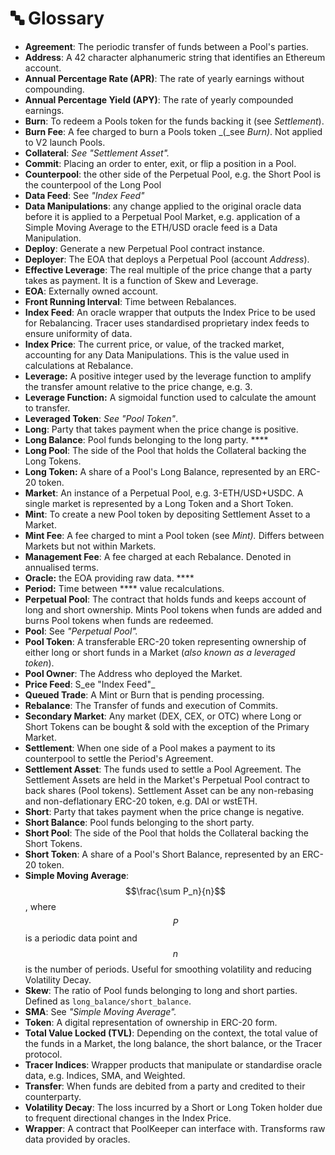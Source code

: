 # 🔤 Glossary

* **Agreement**: The periodic transfer of funds between a Pool's parties.&#x20;
* **Address**: A 42 character alphanumeric string that identifies an Ethereum account.&#x20;
* **Annual Percentage Rate (APR)**: The rate of yearly earnings without compounding.
* **Annual Percentage Yield (APY)**: The rate of yearly compounded earnings.
* **Burn**: To redeem a Pools token for the funds backing it (see _Settlement_).&#x20;
* **Burn Fee**: A fee charged to burn a Pools token _(_see _Burn)_. Not applied to V2 launch Pools.
* **Collateral**: _See "Settlement Asset"._
* **Commit**: Placing an order to enter, exit, or flip a position in a Pool.&#x20;
* **Counterpool**: the other side of the Perpetual Pool, e.g. the Short Pool is the counterpool of the Long Pool
* **Data Feed**: See _"Index Feed"_
* **Data Manipulations**: any change applied to the original oracle data before it is applied to a Perpetual Pool Market, e.g. application of a Simple Moving Average to the ETH/USD oracle feed is a Data Manipulation.
* **Deploy**: Generate a new Perpetual Pool contract instance. &#x20;
* **Deployer**: The EOA that deploys a Perpetual Pool (account _Address_).&#x20;
* **Effective Leverage**: The real multiple of the price change that a party takes as payment. It is a function of Skew and Leverage.
* **EOA**: Externally owned account.&#x20;
* **Front Running Interval**: Time between Rebalances.
* **Index Feed**: An oracle wrapper that outputs the Index Price to be used for Rebalancing. Tracer uses standardised proprietary index feeds to ensure uniformity of data.&#x20;
* **Index Price**: The current price, or value, of the tracked market, accounting for any Data Manipulations. This is the value used in calculations at Rebalance.&#x20;
* **Leverage:** A positive integer used by the leverage function to amplify the transfer amount relative to the price change, e.g. 3.
* **Leverage Function:** A sigmoidal function used to calculate the amount to transfer.
* **Leveraged Token**: _See "Pool Token"_.
* **Long**: Party that takes payment when the price change is positive.&#x20;
* **Long Balance**: Pool funds belonging to the long party. ****&#x20;
* **Long Pool**: The side of the Pool that holds the Collateral backing the Long Tokens.
* **Long Token:** A share of a Pool's Long Balance, represented by an ERC-20 token.&#x20;
* **Market**: An instance of a Perpetual Pool, e.g. 3-ETH/USD+USDC. A single market is represented by a Long Token and a Short Token.&#x20;
* **Mint**: To create a new Pool token by depositing Settlement Asset to a Market.&#x20;
* **Mint Fee**: A fee charged to mint a Pool token (see _Mint)._ Differs between Markets but not within Markets.
* **Management Fee**: A fee charged at each Rebalance. Denoted in annualised terms.
* **Oracle:** the EOA providing raw data. ****&#x20;
* **Period:** Time between **** value recalculations.&#x20;
* **Perpetual Pool**: The contract that holds funds and keeps account of long and short ownership. Mints Pool tokens when funds are added and burns Pool tokens when funds are redeemed.
* **Pool**: See _"Perpetual Pool"._
* **Pool Token**: A transferable ERC-20 token representing ownership of either long or short funds in a Market (_also known as a_ _leveraged token_).&#x20;
* **Pool Owner**: The Address who deployed the Market.
* **Price Feed**: S_ee "Index Feed"_
* **Queued Trade**: A Mint or Burn that is pending processing.
* **Rebalance**: The Transfer of funds and execution of Commits.&#x20;
* **Secondary Market**: Any market (DEX, CEX, or OTC) where Long or Short Tokens can be bought & sold with the exception of the Primary Market.
* **Settlement**: When one side of a Pool makes a payment to its counterpool to settle the Period's Agreement.&#x20;
* **Settlement Asset**: The funds used to settle a Pool Agreement. The Settlement Assets are held in the Market's Perpetual Pool contract to back shares (Pool tokens). Settlement Asset can be any non-rebasing and non-deflationary ERC-20 token, e.g. DAI or wstETH.&#x20;
* **Short**: Party that takes payment when the price change is negative.&#x20;
* **Short Balance**: Pool funds belonging to the short party.
* **Short Pool**: The side of the Pool that holds the Collateral backing the Short Tokens.
* **Short Token**: A share of a Pool's Short Balance, represented by an ERC-20 token.&#x20;
* **Simple Moving Average**: $$\frac{\sum P_n}{n}$$, where $$P$$ is a periodic data point and $$n$$ is the number of periods. Useful for smoothing volatility and reducing Volatility Decay.
* **Skew**: The ratio of Pool funds belonging to long and short parties. Defined as `long_balance`_`/`_`short_balance`.
* **SMA**: See _"Simple Moving Average"._
* **Token**: A digital representation of ownership in ERC-20 form.
* **Total Value Locked (TVL)**: Depending on the context, the total value of the funds in a Market, the long balance, the short balance, or the Tracer protocol.&#x20;
* **Tracer Indices**: Wrapper products that manipulate or standardise oracle data, e.g. Indices, SMA, and Weighted.
* **Transfer**: When funds are debited from a party and credited to their counterparty.&#x20;
* **Volatility Decay**: The loss incurred by a Short or Long Token holder due to frequent directional changes in the Index Price.
* **Wrapper**: A contract that PoolKeeper can interface with. Transforms raw data provided by oracles.&#x20;
